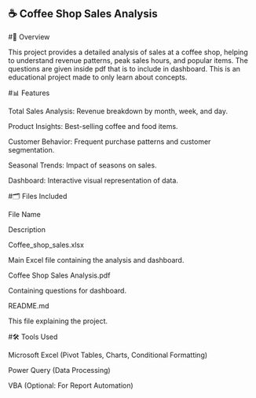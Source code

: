 ## ☕ Coffee Shop Sales Analysis

#📀 Overview

This project provides a detailed analysis of sales at a coffee shop, helping to understand revenue patterns, peak sales hours, and popular items. The questions are given inside pdf that is to include in dashboard.
This is an educational project made to only learn about concepts.

#📊 Features

Total Sales Analysis: Revenue breakdown by month, week, and day.

Product Insights: Best-selling coffee and food items.

Customer Behavior: Frequent purchase patterns and customer segmentation.

Seasonal Trends: Impact of seasons on sales.

Dashboard: Interactive visual representation of data.

#🗂 Files Included

File Name

Description

Coffee_shop_sales.xlsx

Main Excel file containing the analysis and dashboard.

Coffee Shop Sales Analysis.pdf

Containing questions for dashboard.

README.md

This file explaining the project.

#🛠️ Tools Used

Microsoft Excel (Pivot Tables, Charts, Conditional Formatting)

Power Query (Data Processing)

VBA (Optional: For Report Automation)
